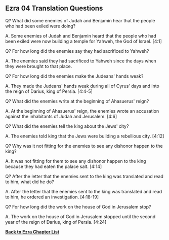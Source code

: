 ## Ezra 04 Translation Questions ##

Q? What did some enemies of Judah and Benjamin hear that the people who had been exiled were doing?

A. Some enemies of Judah and Benjamin heard that the people who had been exiled were now building a temple for Yahweh, the God of Israel. [4:1]

Q? For how long did the enemies say they had sacrificed to Yahweh?

A. The enemies said they had sacrificed to Yahweh since the days when they were brought to that place.

Q? For how long did the enemies make the Judeans' hands weak?

A. They made the Judeans' hands weak during all of Cyrus' days and into the reign of Darius, king of Persia. [4:4-5]

Q? What did the enemies write at the beginning of Ahasuerus' reign?

A. At the beginning of Ahasuerus' reign, the enemies wrote an accusation against the inhabitants of Judah and Jerusalem. [4:6]

Q? What did the enemies tell the king about the Jews' city?

A. The enemies told king that the Jews were building a rebellious city. [4:12]

Q? Why was it not fitting for the enemies to see any dishonor happen to the king?

A. It was not fitting for them to see any dishonor happen to the king because they had eaten the palace salt. [4:14]

Q? After the letter that the enemies sent to the king was translated and read to him, what did he do?

A. After the letter that the enemies sent to the king was translated and read to him, he ordered an investigation. [4:18-19]

Q? For how long did the work on the house of God in Jerusalem stop?

A. The work on the house of God in Jerusalem stopped until the second year of the reign of Darius, king of Persia. [4:24]

__[Back to Ezra Chapter List](./)__

